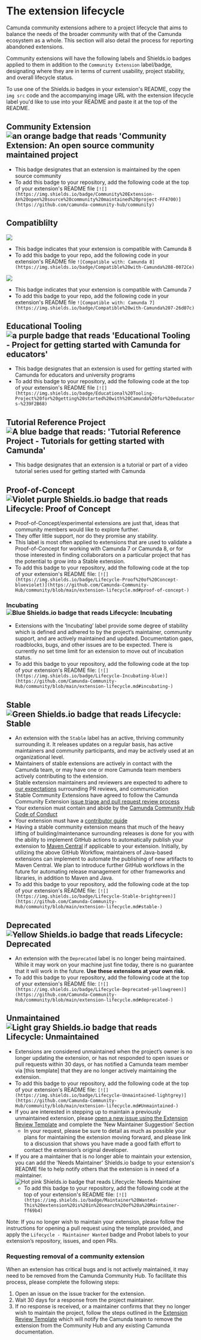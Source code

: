 # The extension lifecycle
Camunda community extensions adhere to a project lifecycle that aims to balance the needs of the broader community with that of the Camunda ecosystem as a whole. This section will also detail the process for reporting abandoned extensions.

Community extensions will have the following labels and Shields.io badges applied to them in addition to the `Community Extension` label/badge, designating where they are in terms of current usability, project stability, and overall lifecycle status.

To use one of the Shields.io badges in your extension's README, copy the <code>img src</code> code and the accompanying image URL with the extension lifecycle label you'd like to use into your README and paste it at the top of the README.

## Community Extension <img src="https://img.shields.io/badge/Community%20Extension-An%20open%20source%20community%20maintained%20project-FF4700" alt="an orange badge that reads 'Community Extension: An open source community maintained project">

* This badge designates that an extension is maintained by the open source community
* To add this badge to your repository, add the following code at the top of your extension's README file ```[![](https://img.shields.io/badge/Community%20Extension-An%20open%20source%20community%20maintained%20project-FF4700)](https://github.com/camunda-community-hub/community)```

## Compatiblilty 
<img src="https://img.shields.io/badge/Compatible%20with-Camunda%208-0072CE">

* This badge indicates that your extension is compatible with Camunda 8
* To add this badge to your repo, add the following code in your extension's README file ```![Compatible with: Camunda 8](https://img.shields.io/badge/Compatible%20with-Camunda%208-0072Ce)```

<img src="https://img.shields.io/badge/Compatible%20with-Camunda%207-26d07c"> 

* This badge indicates that your extension is compatible with Camunda 7
* To add this badge to your repo, add the following code in your extension's README file ```![Compatible with: Camunda 7](https://img.shields.io/badge/Compatible%20with-Camunda%207-26d07c)```

## Educational Tooling <img src="https://img.shields.io/badge/Educational%20Tooling-Project%20for%20getting%20started%20with%20Camunda%20for%20educators-%239F2B68" alt="a purple badge that reads 'Educational Tooling - Project for getting started with Camunda for educators'">

* This badge designates that an extension is used for getting started with Camunda for educators and university programs
* To add this badge to your repository, add the following code at the top of your extension's README file ```[![](https://img.shields.io/badge/Educational%20Tooling-Project%20for%20getting%20started%20with%20Camunda%20for%20educators-%239F2B68)```

## Tutorial Reference Project <img src="https://img.shields.io/badge/Tutorial%20Reference%20Project-Tutorials%20for%20getting%20started%20with%20Camunda-%2338A3E1" alt="A blue badge that reads: 'Tutorial Reference Project - Tutorials for getting started with Camunda'">

* This badge designates that an extension is a tutorial or part of a video tutorial series used for getting started with Camunda

## Proof-of-Concept <img src="https://img.shields.io/badge/Lifecycle-Proof%20of%20Concept-blueviolet" alt="Violet purple Shields.io badge that reads Lifecycle: Proof of Concept">
* Proof-of-Concept/experimental extensions are just that, ideas that community members would like to explore further. 
* They offer little support, nor do they promise any stability. 
* This label is most often applied to extensions that are used to validate a Proof-of-Concept for working with Camunda 7 or Camunda 8, or for those interested in finding collaborators on a particular project that has the potential to grow into a Stable extension.
* To add this badge to your repository, add the following code at the top of your extension's README file: ```[![](https://img.shields.io/badge/Lifecycle-Proof%20of%20Concept-blueviolet)](https://github.com/Camunda-Community-Hub/community/blob/main/extension-lifecycle.md#proof-of-concept-)```

### Incubating <img src="https://img.shields.io/badge/Lifecycle-Incubating-blue" alt="Blue Shields.io badge that reads Lifecycle: Incubating">
* Extensions with the ‘Incubating’ label provide some degree of stability which is defined and adhered to by the project’s maintainer, community support, and are actively maintained and updated. Documentation gaps, roadblocks, bugs, and other issues are to be expected. There is currently no set time limit for an extension to move out of incubation status.
* To add this badge to your repository, add the following code at the top of your extension's README file: ```[![](https://img.shields.io/badge/Lifecycle-Incubating-blue)](https://github.com/Camunda-Community-Hub/community/blob/main/extension-lifecycle.md#incubating-)```

## Stable <img src="https://img.shields.io/badge/Lifecycle-Stable-brightgreen" alt="Green Shields.io badge that reads Lifecycle: Stable">
* An extension with the `Stable` label has an active, thriving community surrounding it. It releases updates on a regular basis, has active maintainers and community participants, and may be actively used at an organizational level.
* Maintainers of stable extensions are actively in contact with the Camunda team, or may have one or more Camunda team members actively contributing to the extension.
* Stable extension maintainers and reviewers are expected to adhere to [our expectations](https://github.com/camunda-community-hub/community#maintainer-expectations) surrounding PR reviews, and communication
* Stable Community Extensions have agreed to follow the Camunda Community Extension [issue triage and pull request review process](https://github.com/camunda-community-hub/community/blob/main/issue-triage.md)
* Your extension must contain and abide by the [Camunda Community Hub Code of Conduct ](https://github.com/camunda-community-hub/community/blob/main/CODE_OF_CONDUCT.MD)
* Your extension must have a [contributor guide ](https://github.com/camunda-community-hub/community/blob/main/CONTRIBUTING.MD)
* Having a stable community extension means that much of the heavy lifting of building/maintenance surrounding releases is done for you with the ability to implement GitHub actions to automatically publish your extension to [Maven Central](https://github.com/camunda-community-hub/community-action-maven-release) if applicable to your extension. Initially, by utilizing the above GitHub Workflow, maintainers of Java-based extensions can implement to automate the publishing of new artifacts to Maven Central. We plan to introduce further GitHub workflows in the future for automating release management for other frameworks and libraries, in addition to Maven and Java. 
* To add this badge to your repository, add the following code at the top of your extension's README file: ```[![](https://img.shields.io/badge/Lifecycle-Stable-brightgreen)](https://github.com/Camunda-Community-Hub/community/blob/main/extension-lifecycle.md#stable-)```

## Deprecated <img src="https://img.shields.io/badge/Lifecycle-Deprecated-yellowgreen" alt="Yellow Shields.io badge that reads Lifecycle: Deprecated">
* An extension with the `Deprecated` label is no longer being maintained. While it may work on your machine just fine today, there is no guarantee that it will work in the future. **Use these extensions at your own risk.**
* To add this badge to your repository, add the following code at the top of your extension's README file: ```[![](https://img.shields.io/badge/Lifecycle-Deprecated-yellowgreen)](https://github.com/Camunda-Community-Hub/community/blob/main/extension-lifecycle.md#deprecated-)```

## Unmaintained <img src="https://img.shields.io/badge/Lifecycle-unmaintained-lightgrey" alt="Light gray Shields.io badge that reads Lifecycle: Unmaintained">
* Extensions are considered unmaintained when the project’s owner is no longer updating the extension, or has not responded to open issues or pull requests within 30 days, or has notified a Camunda team member via [this template] that they are no longer actively maintaining the extension.
* To add this badge to your repository, add the following code at the top of your extension's README file: ```[![](https://img.shields.io/badge/Lifecycle-Unmaintained-lightgrey)](https://github.com/Camunda-Community-Hub/community/blob/main/extension-lifecycle.md#Unmaintained-)```
* If you are interested in stepping up to maintain a previously unmaintained extension, please [open a new issue using the Extension Review Template](https://github.com/camunda-community-hub/community/issues/new/choose) and complete the ‘New Maintainer Suggestion’ Section
  * In your request, please be sure to detail as much as possible your plans for maintaining the extension moving forward, and please link to a discussion that shows you have made a good faith effort to contact the extension’s original developer.
* If you are a maintainer that is no longer able to maintain your extension, you can add the 'Needs  Maintainer' Shields.io badge to your extension's README file to help notify others that the extension is in need of a maintainer. <img src="https://img.shields.io/badge/Lifecycle-Needs%20Maintainer%20-ff69b4" alt="Hot pink Shields.io badge that reads Lifecycle: Needs Maintainer">
  * To add this badge to your repository, add the following code at the top of your extension's README file: ```[![](https://img.shields.io/badge/Maintainer%20Wanted-This%20extension%20is%20in%20search%20of%20a%20Maintainer-ff69b4)```

Note: If you no longer wish to maintain your extension, please follow the instructions for opening a pull request using the template provided, and apply the `Lifecycle - Maintainer Wanted` badge and Probot labels to your extension’s repository, issues, and open PRs.

### Requesting removal of a community extension
When an extension has critical bugs and is not actively maintained, it may need to be removed from the Camunda Community Hub. To facilitate this process, please complete the following steps:
1. Open an issue on the issue tracker for the extension.
2. Wait 30 days for a response from the project maintainer.
3. If no response is received, or a maintainer confirms that they no longer wish to maintain the project, follow the steps outlined in the [Extension Review Template](https://github.com/camunda-community-hub/community/issues/new/choose) which will notify the Camunda team to remove the extension from the Community Hub and any existing Camunda documentation. 

